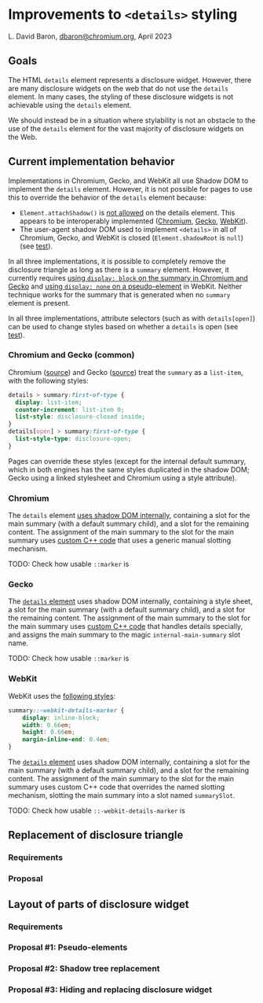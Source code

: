 # Improvements to `<details>` styling

L. David Baron, <dbaron@chromium.org>, April 2023

## Goals

The HTML `details` element represents a disclosure widget.
However, there are many disclosure widgets on the web
that do not use the `details` element.
In many cases, the styling of these disclosure widgets
is not achievable using the `details` element.

We should instead be in a situation where stylability
is not an obstacle to the use of the `details` element
for the vast majority of disclosure widgets on the Web.

## Current implementation behavior

Implementations in Chromium, Gecko, and WebKit all use Shadow DOM
to implement the `details` element.  However, it is not possible for
pages to use this to override the behavior of the `details` element
because:

* `Element.attachShadow()` is
  [not allowed](https://dom.spec.whatwg.org/#dom-element-attachshadow)
  on the details element.
  This appears to be interoperably implemented
  ([Chromium](https://searchfox.org/mozilla-central/search?q=symbol:_ZNK7mozilla3dom7Element18CanAttachShadowDOMEv),
  [Gecko](https://source.chromium.org/search?q=%22Element::CanAttachShadowRoot%22&ss=chromium),
  [WebKit](https://github.com/WebKit/WebKit/blob/main/Source/WebCore/dom/Element.cpp#L2844)).
* The user-agent shadow DOM used to implement `<details>` in
  all of Chromium, Gecko, and WebKit
  is closed (`Element.shadowRoot` is `null`)
  (see [test](tests-of-existing-behavior/shadow-mode-open.html)).

In all three implementations,
it is possible to completely remove the disclosure triangle
as long as there is a `summary` element.
However, it currently requires
[using `display: block` on the summary in Chromium and Gecko](tests-of-existing-behavior/no-triangle-display-block.html)
and
[using `display: none` on a pseudo-element](tests-of-existing-behavior/no-triangle-webkit-details-marker.html)
in WebKit.
Neither technique works for the summary
that is generated when no `summary` element is present.

In all three implementations,
attribute selectors (such as with `details[open]`)
can be used to change styles based on whether a `details` is open
(see [test](tests-of-existing-behavior/styling-attribute-selector-open.html)).

### Chromium and Gecko (common)

Chromium ([source](https://source.chromium.org/search?q=%22details%20%3E%20summary:first-of-type%22&ss=chromium)) and
Gecko ([source](https://searchfox.org/mozilla-central/search?q=details+%3E+summary%3Afirst-of-type&path=&case=false&regexp=false))
treat the `summary` as a `list-item`,
with the following styles:

```css
details > summary:first-of-type {
  display: list-item;
  counter-increment: list-item 0;
  list-style: disclosure-closed inside;
}
details[open] > summary:first-of-type {
  list-style-type: disclosure-open;
}
```

Pages can override these styles (except for the internal default summary,
which in both engines has the same styles duplicated in the shadow DOM;
Gecko using a linked stylesheet and Chromium using a style attribute).

### Chromium

The `details` element [uses shadow DOM internally](https://source.chromium.org/search?q=%22HTMLDetailsElement::DidAddUserAgentShadowRoot%22&ss=chromium),
containing a slot for the main summary (with a default summary child),
and a slot for the remaining content.
The assignment of the main summary to the slot for the main summary
uses [custom C++ code](https://source.chromium.org/search?q=%22HTMLDetailsElement::ManuallyAssignSlots%22&ss=chromium) that uses a generic manual slotting mechanism.

TODO: Check how usable `::marker` is

### Gecko

The [`details` element](https://searchfox.org/mozilla-central/source/dom/html/HTMLDetailsElement.cpp) uses shadow DOM internally,
containing a style sheet,
a slot for the main summary (with a default summary child),
and a slot for the remaining content.
The assignment of the main summary to the slot for the main summary
uses [custom C++ code](https://searchfox.org/mozilla-central/search?q=ShadowRoot%3A%3AGetSlotNameFor&path=&case=false&regexp=false) that handles details specially,
and assigns the main summary to the magic `internal-main-summary` slot name.

TODO: Check how usable `::marker` is

### WebKit

WebKit uses the [following styles](https://github.com/WebKit/WebKit/blob/main/Source/WebCore/css/html.css):

```css
summary::-webkit-details-marker {
    display: inline-block;
    width: 0.66em;
    height: 0.66em;
    margin-inline-end: 0.4em;
}
```

The [`details` element](https://github.com/WebKit/WebKit/blob/main/Source/WebCore/html/HTMLDetailsElement.cpp) uses shadow DOM internally,
containing a slot for the main summary (with a default summary child),
and a slot for the remaining content.
The assignment of the main summary to the slot for the main summary
uses custom C++ code that overrides the named slotting mechanism,
slotting the main summary into a slot named `summarySlot`.

TODO: Check how usable `::-webkit-details-marker` is

## Replacement of disclosure triangle

### Requirements

### Proposal

## Layout of parts of disclosure widget

### Requirements

### Proposal #1: Pseudo-elements

### Proposal #2: Shadow tree replacement

### Proposal #3: Hiding and replacing disclosure widget


